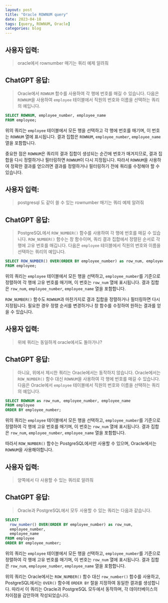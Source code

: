 ```yaml
---
layout: post
title: "Oracle ROWNUM query"
date: 2023-04-18
tags: [query, ROWNUM, Oracle]
categories: blog
---
```


## 사용자 입력:
> oracle에서 rownumber 매기는 쿼리 예제 알려줘

## ChatGPT 응답:
> Oracle에서 `ROWNUM` 함수를 사용하여 각 행에 번호를 매길 수 있습니다. 다음은 `ROWNUM`을 사용하여 `employee` 테이블에서 직원의 번호와 이름을 선택하는 쿼리의 예입니다.

```sql
SELECT ROWNUM, employee_number, employee_name
FROM employee;
```

위의 쿼리는 `employee` 테이블에서 모든 행을 선택하고 각 행에 번호를 매기며, 이 번호는 `ROWNUM` 열에 표시됩니다. 결과 집합은 `ROWNUM`, `employee_number`, `employee_name` 열을 포함합니다. 

중요한 점은 `ROWNUM`은 쿼리의 결과 집합이 생성되는 순간에 번호가 매겨지므로, 결과 집합을 다시 정렬하거나 필터링하면 `ROWNUM`이 다시 지정됩니다. 따라서 `ROWNUM`을 사용하여 정확한 결과를 얻으려면 결과를 정렬하거나 필터링하기 전에 쿼리를 수정해야 할 수 있습니다.

## 사용자 입력:
> postgresql 도 같이 쓸 수 있는 rownumber 매기는 쿼리 예제 알려줘

## ChatGPT 응답:
> PostgreSQL에서 `ROW_NUMBER()` 함수를 사용하여 각 행에 번호를 매길 수 있습니다. `ROW_NUMBER()` 함수는 창 함수이며, 쿼리 결과 집합에서 정렬된 순서로 각 행에 고유 번호를 매깁니다. 다음은 `employee` 테이블에서 직원의 번호와 이름을 선택하는 쿼리의 예입니다.

```sql
SELECT ROW_NUMBER() OVER(ORDER BY employee_number) as row_num, employee_number, employee_name
FROM employee;
```

위의 쿼리는 `employee` 테이블에서 모든 행을 선택하고, `employee_number`를 기준으로 정렬하여 각 행에 고유 번호를 매기며, 이 번호는 `row_num` 열에 표시됩니다. 결과 집합은 `row_num`, `employee_number`, `employee_name` 열을 포함합니다.

`ROW_NUMBER()` 함수도 `ROWNUM`과 마찬가지로 결과 집합을 정렬하거나 필터링하면 다시 지정됩니다. 필요한 경우 정렬 순서를 변경하거나 창 함수를 수정하여 원하는 결과를 얻을 수 있습니다.

## 사용자 입력:
> 위에 쿼리는 동일하게 oracle에서도 돌아가나?

## ChatGPT 응답:
> 아니요, 위에서 제시한 쿼리는 Oracle에서는 동작하지 않습니다. Oracle에서는 `ROW_NUMBER()` 함수 대신 `ROWNUM`을 사용하여 각 행에 번호를 매길 수 있습니다. 다음은 Oracle에서 `employee` 테이블에서 직원의 번호와 이름을 선택하는 쿼리의 예입니다.

```sql
SELECT ROWNUM as row_num, employee_number, employee_name
FROM employee
ORDER BY employee_number;
```

위의 쿼리는 `employee` 테이블에서 모든 행을 선택하고, `employee_number`를 기준으로 정렬하여 각 행에 고유 번호를 매기며, 이 번호는 `row_num` 열에 표시됩니다. 결과 집합은 `row_num`, `employee_number`, `employee_name` 열을 포함합니다.

따라서 `ROW_NUMBER()` 함수는 PostgreSQL에서만 사용할 수 있으며, Oracle에서는 `ROWNUM`을 사용해야합니다.

## 사용자 입력:
> 양쪽에서 다 사용할 수 있는 쿼리로 알려줘

## ChatGPT 응답:
> Oracle과 PostgreSQL에서 모두 사용할 수 있는 쿼리는 다음과 같습니다.

```sql
SELECT 
  row_number() OVER(ORDER BY employee_number) as row_num, 
  employee_number, 
  employee_name 
FROM employee
ORDER BY employee_number;
```

위의 쿼리는 `employee` 테이블에서 모든 행을 선택하고, `employee_number`를 기준으로 정렬하여 각 행에 고유 번호를 매기며, 이 번호는 `row_num` 열에 표시됩니다. 결과 집합은 `row_num`, `employee_number`, `employee_name` 열을 포함합니다.

위의 쿼리는 Oracle에서는 `ROW_NUMBER()` 함수 대신 `row_number()` 함수를 사용하고, PostgreSQL에서는 `OVER()` 함수에 `ORDER BY` 절을 지정하여 동일한 결과를 생성합니다. 따라서 이 쿼리는 Oracle과 PostgreSQL 모두에서 동작하며, 각 데이터베이스의 차이점을 감안하여 작성되었습니다.

